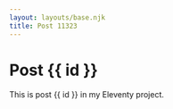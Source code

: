 ```yaml
---
layout: layouts/base.njk
title: Post 11323
---
```


# Post {{ id }}

This is post {{ id }} in my Eleventy project.
